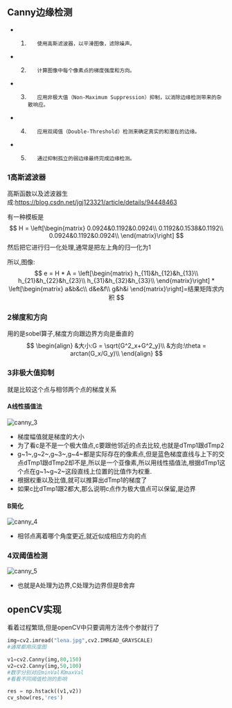 

## Canny边缘检测

- 1)        使用高斯滤波器，以平滑图像，滤除噪声。

- 2)        计算图像中每个像素点的梯度强度和方向。

- 3)        应用非极大值（Non-Maximum Suppression）抑制，以消除边缘检测带来的杂散响应。

- 4)        应用双阈值（Double-Threshold）检测来确定真实的和潜在的边缘。

- 5)        通过抑制孤立的弱边缘最终完成边缘检测。

### 1高斯滤波器

高斯函数以及滤波器生成:https://blog.csdn.net/jgj123321/article/details/94448463

有一种模板是
$$
H = 
\left[\begin{matrix}
0.0924&0.1192&0.0924\\
0.1192&0.1538&0.1192\\
0.0924&0.1192&0.0924\\
\end{matrix}\right]
$$
然后把它进行归一化处理,通常是把左上角的归一化为1

所以,图像:
$$
e = H * A =
\left[\begin{matrix}
h_{11}&h_{12}&h_{13}\\
h_{21}&h_{22}&h_{23}\\
h_{31}&h_{32}&h_{33}\\
\end{matrix}\right]
*
\left[\begin{matrix}
a&b&c\\
d&e&f\\
g&h&i
\end{matrix}\right]=结果矩阵求内积
$$

### 2梯度和方向

用的是sobel算子,梯度方向跟边界方向是垂直的
$$
\begin{align}
&大小:G = \sqrt{G^2_x+G^2_y}\\
&方向:\theta = arctan(G_x/G_y)\\
\end{align}
$$

### 3非极大值抑制

就是比较这个点与相邻两个点的梯度关系

#### A线性插值法

![canny_3](C:\Users\lzp\Desktop\学习笔记\OpenCV\assets\canny_3.png)

- 梯度幅值就是梯度的大小
- 为了看c是不是一个极大值点,c要跟他邻近的点去比较,也就是dTmp1跟dTmp2
- g~1~,g~2~,g~3~,g~4~都是实际存在的像素点,但是蓝色梯度直线与上下的交点dTmp1跟dTmp2却不是,所以是一个亚像素,所以用线性插值法,根据dTmp1这个点在g~1~g~2~这段直线上位置的比值作为权重.
- 根据权重以及比值,就可以推算出dTmp1的梯度了
- 如果c比dTmp1跟2都大,那么说明c点作为极大值点可以保留,是边界

#### B简化

![canny_4](C:\Users\lzp\Desktop\学习笔记\OpenCV\assets\canny_4.png)

- 相邻点离着哪个角度更近,就近似成相应方向的点

### 4双阈值检测

![canny_5](C:\Users\lzp\Desktop\学习笔记\OpenCV\assets\canny_5.png)

- 也就是A处理为边界,C处理为边界但是B舍弃

## openCV实现

看着过程繁琐,但是openCV中只要调用方法传个参就行了

~~~python
img=cv2.imread("lena.jpg",cv2.IMREAD_GRAYSCALE)
#通常都用灰度图

v1=cv2.Canny(img,80,150)
v2=cv2.Canny(img,50,100)
#数字分别对应minVal和maxVal
#看看不同阈值检测的影响

res = np.hstack((v1,v2))
cv_show(res,'res')
~~~

